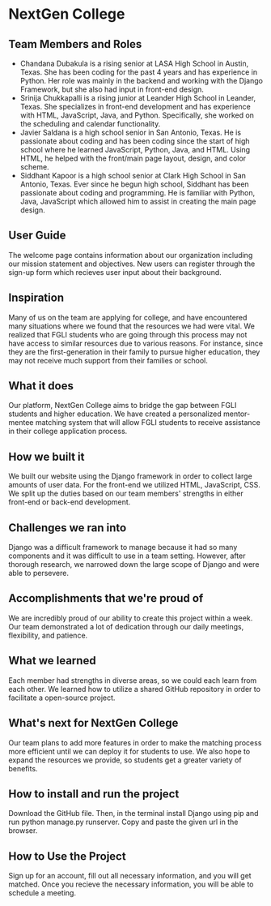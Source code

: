 # NextGen College

## Team Members and Roles
- Chandana Dubakula is a rising senior at LASA High School in Austin, Texas. She has been coding for the past 4 years and has experience in Python. Her role was mainly in the backend and working with the Django Framework, but she also had input in front-end design.
- Srinija Chukkapalli is a rising junior at Leander High School in Leander, Texas. She specializes in front-end development and has experience with HTML, JavaScript, Java, and Python. Specifically, she worked on the scheduling and calendar functionality.
- Javier Saldana is a high school senior in San Antonio, Texas. He is passionate about coding and has been coding since the start of high school where he learned JavaScript, Python, Java, and HTML. Using HTML, he helped with the front/main page layout, design, and color scheme.
- Siddhant Kapoor is a high school senior at Clark High School in San Antonio, Texas. Ever since he begun high school, Siddhant has been passionate about coding and programming. He is familiar with Python, Java, JavaScript which allowed him to assist in creating the main page design.

## User Guide
The welcome page contains information about our organization including our mission statement and objectives. New users can register through the sign-up form which recieves user input about their background. 
  
## Inspiration
Many of us on the team are applying for college, and have encountered many situations where we found that the resources we had were vital. We realized that FGLI students who are going through this process may not have access to similar resources due to various reasons. For instance, since they are the first-generation in their family to pursue higher education, they may not receive much support from their families or school.

## What it does
Our platform, NextGen College aims to bridge the gap between FGLI students and higher education. We have created a personalized mentor-mentee matching system that will allow FGLI students to receive assistance in their college application process.

## How we built it
We built our website using the Django framework in order to collect large amounts of user data. For the front-end we utilized HTML, JavaScript, CSS. We split up the duties based on our team members' strengths in either front-end or back-end development.

## Challenges we ran into
Django was a difficult framework to manage because it had so many components and it was difficult to use in a team setting. However, after thorough research, we narrowed down the large scope of Django and were able to persevere.

## Accomplishments that we're proud of
We are incredibly proud of our ability to create this project within a week. Our team demonstrated a lot of dedication through our daily meetings, flexibility, and patience.

## What we learned
Each member had strengths in diverse areas, so we could each learn from each other. We learned how to utilize a shared GitHub repository in order to facilitate a open-source project.

## What's next for NextGen College
Our team plans to add more features in order to make the matching process more efficient until we can deploy it for students to use. We also hope to expand the resources we provide, so students get a greater variety of benefits. 

## How to install and run the project
Download the GitHub file. Then, in the terminal install Django using pip and run python manage.py runserver. Copy and paste the given url in the browser.

## How to Use the Project
Sign up for an account, fill out all necessary information, and you will get matched. Once you recieve the necessary information, you will be able to schedule a meeting.


